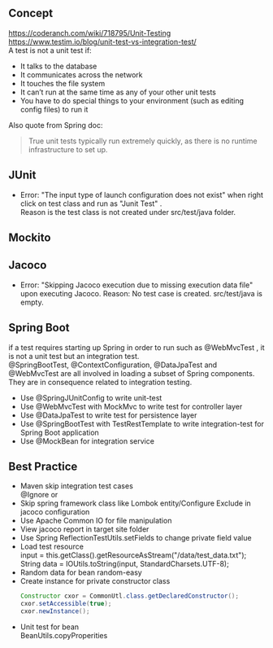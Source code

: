 ## Concept
https://coderanch.com/wiki/718795/Unit-Testing
https://www.testim.io/blog/unit-test-vs-integration-test/  
A test is not a unit test if:
- It talks to the database
- It communicates across the network
- It touches the file system
- It can’t run at the same time as any of your other unit tests
- You have to do special things to your environment (such as editing config files) to run it

Also quote from Spring doc:  
>True unit tests typically run extremely quickly, as there is no runtime infrastructure to set up.  

## JUnit
- Error: "The input type of launch configuration does not exist" when right click on test class and run as "Junit Test" .  
  Reason is the test class is not created under src/test/java folder.  

## Mockito  

## Jacoco
- Error: "Skipping Jacoco execution due to missing execution data file" upon executing Jacoco.
  Reason: No test case is created. src/test/java is empty.

## Spring Boot
if a test requires starting up Spring in order to run such as @WebMvcTest , it is not a unit test but an integration test.  
@SpringBootTest, @ContextConfiguration, @DataJpaTest and @WebMvcTest are all involved in loading a subset of Spring components. They are in consequence related to integration testing.  
- Use @SpringJUnitConfig to write unit-test
- Use @WebMvcTest with MockMvc to write test for controller layer
- Use @DataJpaTest to write test for persistence layer
- Use @SpringBootTest with TestRestTemplate to write integration-test for Spring Boot application
- Use @MockBean for integration service

## Best Practice
- Maven skip integration test cases  
  @Ignore or 
- Skip spring framework class like Lombok entity/Configure
  Exclude in jacoco configuration
- Use Apache Common IO for file manipulation
- View jacoco report in target site folder
- Use Spring ReflectionTestUtils.setFields to change private field value
- Load test resource  
  input = this.getClass().getResourceAsStream("/data/test_data.txt");
  String data = IOUtils.toString(input, StandardCharsets.UTF-8);
- Random data for bean
  random-easy
- Create instance for private constructor class  
  ```java
  Constructor cxor = CommonUtl.class.getDeclaredConstructor();  
  cxor.setAccessible(true);  
  cxor.newInstance();  
  ```
- Unit test for bean  
  BeanUtils.copyProperities  
